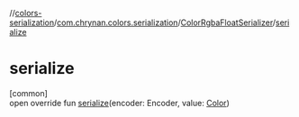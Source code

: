 //[colors-serialization](../../../index.md)/[com.chrynan.colors.serialization](../index.md)/[ColorRgbaFloatSerializer](index.md)/[serialize](serialize.md)

# serialize

[common]\
open override fun [serialize](serialize.md)(encoder: Encoder, value: [Color](../../../../colors-core/colors-core/com.chrynan.colors/-color/index.md))
